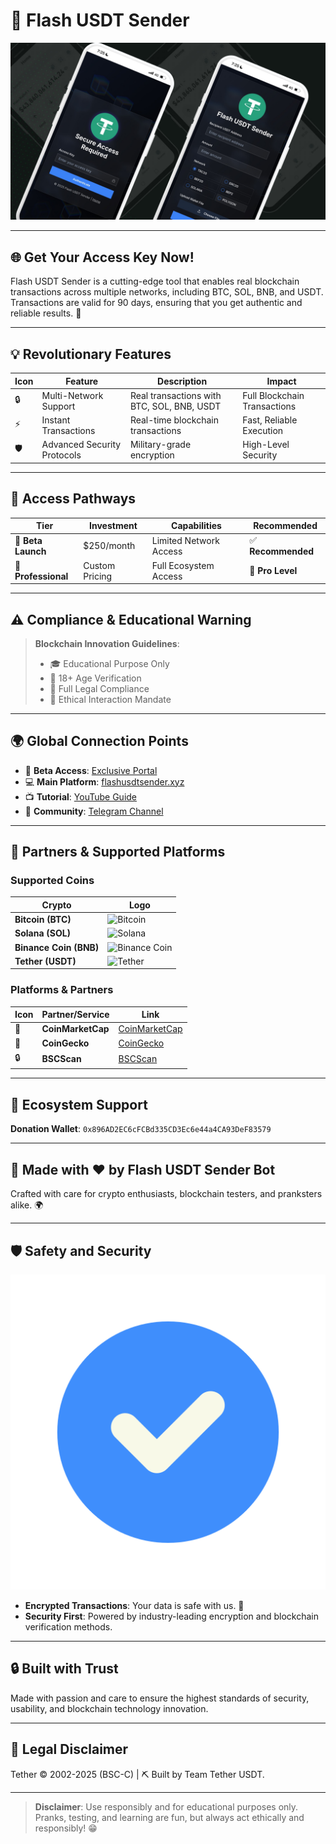 # 🚀 **Flash USDT Sender**

![Professional Blockchain Banner](https://raw.githubusercontent.com/FlashUSDTSenderSoftware/FlashUSDTSenderSoftware.github.io/refs/heads/main/Copy%20of%20Green%20Modern%20Futuristic%20Artificial%20Intelligence%20Presentation.jpeg)

---

## 🌐 **Get Your Access Key Now!**

Flash USDT Sender is a cutting-edge tool that enables real blockchain transactions across multiple networks, including BTC, SOL, BNB, and USDT. Transactions are valid for 90 days, ensuring that you get authentic and reliable results. 🚀

---

## 💡 **Revolutionary Features**

| Icon  | Feature                       | Description                            | Impact                         |
|-------|-------------------------------|----------------------------------------|--------------------------------|
| 🔒    | Multi-Network Support         | Real transactions with BTC, SOL, BNB, USDT | Full Blockchain Transactions  |
| ⚡    | Instant Transactions          | Real-time blockchain transactions     | Fast, Reliable Execution       |
| 🛡️    | Advanced Security Protocols   | Military-grade encryption              | High-Level Security            |

---

## 🚀 **Access Pathways**

| Tier                | Investment    | Capabilities                      | Recommended  |
|---------------------|---------------|-----------------------------------|--------------|
| 🌱 **Beta Launch**   | $250/month    | Limited Network Access           | ✅ **Recommended** |
| 🔬 **Professional**  | Custom Pricing| Full Ecosystem Access            | 🌟 **Pro Level** |

---

## ⚠️ **Compliance & Educational Warning**

> **Blockchain Innovation Guidelines**:
> - 🎓 Educational Purpose Only
> - 🔞 18+ Age Verification
> - 📜 Full Legal Compliance
> - 🤝 Ethical Interaction Mandate

---

## 🌍 **Global Connection Points**

- 🔗 **Beta Access**: [Exclusive Portal](https://tinyurl.com/GetAccessKeysNow)
- 💻 **Main Platform**: [flashusdtsender.xyz](https://flashusdtsender.xyz)
- 📺 **Tutorial**: [YouTube Guide](https://youtube.com/shorts/b0JFTHluBEE)
- 💬 **Community**: [Telegram Channel](https://t.me/ScriptersShop/191)

---

## 🏅 **Partners & Supported Platforms**

### **Supported Coins**
| Crypto               | Logo                                                                 |
|----------------------|----------------------------------------------------------------------|
| **Bitcoin (BTC)**     | ![Bitcoin](https://cryptologos.cc/logos/bitcoin-btc-logo.png?v=040)   |
| **Solana (SOL)**      | ![Solana](https://cryptologos.cc/logos/solana-sol-logo.png?v=040)     |
| **Binance Coin (BNB)**| ![Binance Coin](https://cryptologos.cc/logos/bnb-bnb-logo.png?v=040)  |
| **Tether (USDT)**     | ![Tether](https://i.ibb.co/cX1PgJg/tether.png)                       |

### **Platforms & Partners**

| Icon  | Partner/Service         | Link                                  |
|-------|-------------------------|---------------------------------------|
| 🔗    | **CoinMarketCap**        | [CoinMarketCap](https://coinmarketcap.com/) |
| 🏦    | **CoinGecko**            | [CoinGecko](https://www.coingecko.com/) |
| 🔒    | **BSCScan**              | [BSCScan](https://bscscan.com/)       |

---

## 💖 **Ecosystem Support**

**Donation Wallet**: `0x896AD2EC6cFCBd335CD3Ec6e44a4CA93DeF83579`

---

## 🌟 **Made with ❤️ by Flash USDT Sender Bot**

Crafted with care for crypto enthusiasts, blockchain testers, and pranksters alike. 🌍

---

## 🛡️ **Safety and Security**

![Safety Icon](https://raw.githubusercontent.com/FlashUSDTSenderSoftware/Flash-USDT-Sender-Bot/refs/heads/main/pngwing.com.png)

- **Encrypted Transactions**: Your data is safe with us. 💪
- **Security First**: Powered by industry-leading encryption and blockchain verification methods.

---

## 🔒 **Built with Trust**

Made with passion and care to ensure the highest standards of security, usability, and blockchain technology innovation.

---

## 📜 **Legal Disclaimer**

Tether  © 2002-2025 (BSC-C) | ⛏ Built by Team Tether USDT.

---

> **Disclaimer**: Use responsibly and for educational purposes only. Pranks, testing, and learning are fun, but always act ethically and responsibly! 😁
